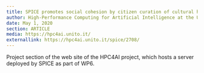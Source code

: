 ```yaml
---
title: SPICE promotes social cohesion by citizen curation of cultural heritage
author: High-Performance Computing for Artificial Intelligence at the University of Turin
date: May 1, 2020
section: ARTICLE
media: https://hpc4ai.unito.it/
externallink: https://hpc4ai.unito.it/spice/2708/
---
```

Project section of the web site of the HPC4AI project, which hosts a server deployed by SPICE as part of WP6.
